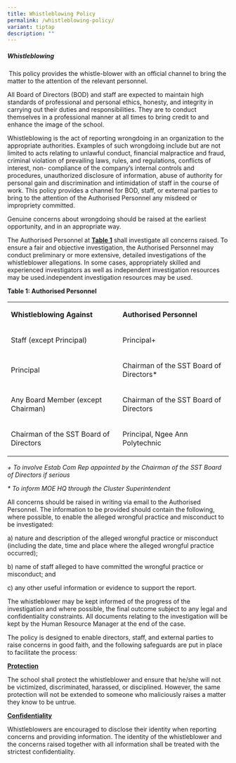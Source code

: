 ```yaml
---
title: Whistleblowing Policy
permalink: /whistleblowing-policy/
variant: tiptap
description: ""
---
```

<h5>Whistleblowing</h5>
<p><strong>&nbsp;</strong>This policy provides the whistle-blower with an
official channel to bring the matter to the attention of the relevant personnel.</p>
<p>All Board of Directors (BOD) and staff are expected to maintain high standards
of professional and personal ethics, honesty, and integrity in carrying
out their duties and responsibilities. They are to conduct themselves in
a professional manner at all times to bring credit to and enhance the image
of the school.</p>
<p>Whistleblowing is the act of reporting wrongdoing in an organization to
the appropriate authorities. Examples of such wrongdoing include but are
not limited to acts relating to unlawful conduct, financial malpractice
and fraud, criminal violation of prevailing laws, rules, and regulations,
conflicts of interest, non- compliance of the company’s internal controls
and procedures, unauthorized disclosure of information, abuse of authority
for personal gain and discrimination and intimidation of staff in the course
of work. This policy provides a channel for BOD, staff, or external parties
to bring to the attention of the Authorised Personnel any misdeed or impropriety
committed.</p>
<p>Genuine concerns about wrongdoing should be raised at the earliest opportunity,
and in an appropriate way.</p>
<p>The Authorised Personnel at <strong><u>Table 1</u></strong> shall investigate
all concerns raised. To ensure a fair and objective investigation, the
Authorised Personnel may conduct preliminary or more extensive, detailed
investigations of the whistleblower allegations. In some cases, appropriately
skilled and experienced investigators as well as independent investigation
resources may be used.independent investigation resources may be used.</p>
<p><strong>Table 1: Authorised Personnel</strong>
</p>
<table style="minWidth: 50px">
<colgroup>
<col>
<col>
</colgroup>
<tbody>
<tr>
<td rowspan="1" colspan="1">
<p><strong>Whistleblowing Against</strong>
</p>
</td>
<td rowspan="1" colspan="1">
<p><strong>Authorised Personnel</strong>
</p>
</td>
</tr>
<tr>
<td rowspan="1" colspan="1">
<p>Staff (except Principal)</p>
</td>
<td rowspan="1" colspan="1">
<p>Principal+</p>
</td>
</tr>
<tr>
<td rowspan="1" colspan="1">
<p>Principal</p>
</td>
<td rowspan="1" colspan="1">
<p>Chairman of the SST Board of Directors*</p>
</td>
</tr>
<tr>
<td rowspan="1" colspan="1">
<p>Any Board Member (except Chairman)</p>
</td>
<td rowspan="1" colspan="1">
<p>Chairman of the SST Board of Directors</p>
</td>
</tr>
<tr>
<td rowspan="1" colspan="1">
<p>Chairman of the SST Board of Directors</p>
</td>
<td rowspan="1" colspan="1">
<p>Principal, Ngee Ann Polytechnic</p>
</td>
</tr>
</tbody>
</table>
<p><em>+ To involve Estab Com Rep appointed by the Chairman of the SST Board of Directors if serious</em>
</p>
<p><em>* To inform MOE HQ through the Cluster Superintendent</em>
</p>
<p></p>
<p>All concerns should be raised in writing via email to the Authorised Personnel.
The information to be provided should contain the following, where possible,
to enable the alleged wrongful practice and misconduct to be investigated:</p>
<p>a) nature and description of the alleged wrongful practice or misconduct
(including the date, time and place where the alleged wrongful practice
occurred);</p>
<p>b) name of staff alleged to have committed the wrongful practice or misconduct;
and</p>
<p>c) any other useful information or evidence to support the report.</p>
<p></p>
<p>The whistleblower may be kept informed of the progress of the investigation
and where possible, the final outcome subject to any legal and confidentiality
constraints. All documents relating to the investigation will be kept by
the Human Resource Manager at the end of the case.</p>
<p></p>
<p>The policy is designed to enable directors, staff, and external parties
to raise concerns in good faith, and the following safeguards are put in
place to facilitate the process:</p>
<p></p>
<p><strong><u>Protection</u></strong>
</p>
<p>The school shall protect the whistleblower and ensure that he/she will
not be victimized, discriminated, harassed, or disciplined. However, the
same protection will not be extended to someone who maliciously raises
a matter they know to be untrue.</p>
<p></p>
<p><strong><u>Confidentiality</u></strong>
</p>
<p>Whistleblowers are encouraged to disclose their identity when reporting
concerns and providing information. The identity of the whistleblower and
the concerns raised together with all information shall be treated with
the strictest confidentiality.</p>
<p></p>